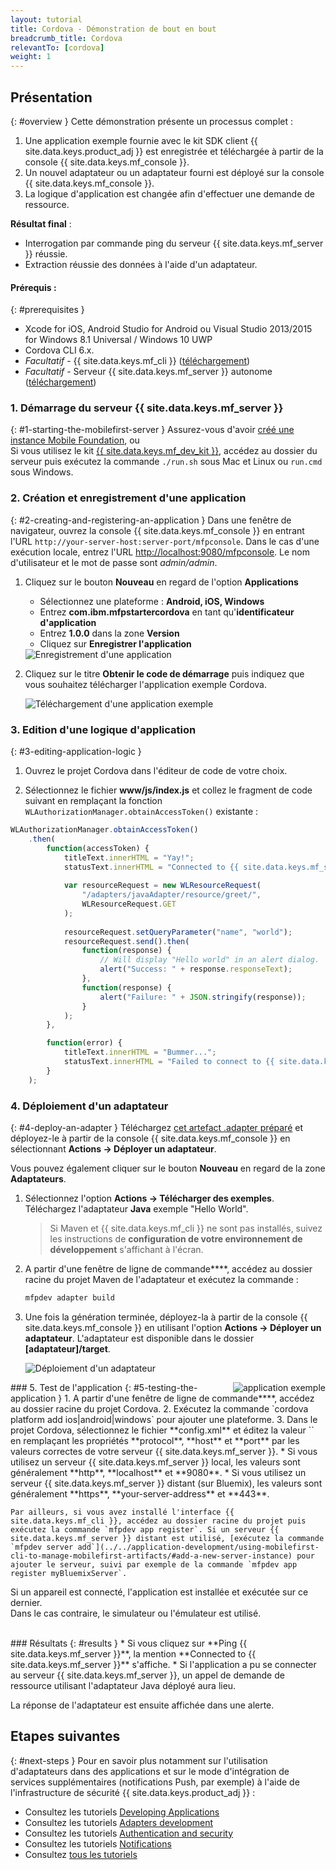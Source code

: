 ```yaml
---
layout: tutorial
title: Cordova - Démonstration de bout en bout
breadcrumb_title: Cordova
relevantTo: [cordova]
weight: 1
---
```

<!-- NLS_CHARSET=UTF-8 -->
## Présentation
{: #overview }
Cette démonstration présente un processus complet :

1. Une application exemple fournie avec le kit SDK client {{ site.data.keys.product_adj }} est enregistrée et téléchargée à partir de la console {{ site.data.keys.mf_console }}.
2. Un nouvel adaptateur ou un adaptateur fourni est déployé sur la console {{ site.data.keys.mf_console }}.  
3. La logique d'application est changée afin d'effectuer une demande de ressource.

**Résultat final** :

* Interrogation par commande ping du serveur {{ site.data.keys.mf_server }} réussie.
* Extraction réussie des données à l'aide d'un adaptateur.

#### Prérequis :
{: #prerequisites }
* Xcode for iOS, Android Studio for Android ou Visual Studio 2013/2015 for Windows 8.1 Universal / Windows 10 UWP
* Cordova CLI 6.x.
* *Facultatif* - {{ site.data.keys.mf_cli }}  ([téléchargement]({{site.baseurl}}/downloads))
* *Facultatif* - Serveur {{ site.data.keys.mf_server }} autonome ([téléchargement]({{site.baseurl}}/downloads))

### 1. Démarrage du serveur {{ site.data.keys.mf_server }}
{: #1-starting-the-mobilefirst-server }
Assurez-vous d'avoir [créé une instance Mobile Foundation](../../bluemix/using-mobile-foundation), ou  
Si vous utilisez le kit [{{ site.data.keys.mf_dev_kit }}](../../installation-configuration/development/mobilefirst), accédez au dossier du serveur puis exécutez la commande `./run.sh` sous Mac et Linux ou `run.cmd` sous Windows.

### 2. Création et enregistrement d'une application
{: #2-creating-and-registering-an-application }
Dans une fenêtre de navigateur, ouvrez la console {{ site.data.keys.mf_console }} en entrant l'URL `http://your-server-host:server-port/mfpconsole`. Dans le cas d'une exécution locale, entrez l'URL [http://localhost:9080/mfpconsole](http://localhost:9080/mfpconsole). Le nom d'utilisateur et le mot de passe sont *admin/admin*.
 
1. Cliquez sur le bouton **Nouveau** en regard de l'option **Applications**
    * Sélectionnez une plateforme : **Android, iOS, Windows**
    * Entrez **com.ibm.mfpstartercordova** en tant qu'**identificateur d'application**
    * Entrez **1.0.0** dans la zone **Version**
    * Cliquez sur **Enregistrer l'application**

    <img class="gifplayer" alt="Enregistrement d'une application" src="register-an-application-cordova.png"/>
 
2. Cliquez sur le titre **Obtenir le code de démarrage** puis indiquez que vous souhaitez télécharger l'application exemple Cordova.

    <img class="gifplayer" alt="Téléchargement d'une application exemple" src="download-starter-code-cordova.png"/>
 
### 3. Edition d'une logique d'application
{: #3-editing-application-logic }
1. Ouvrez le projet Cordova dans l'éditeur de code de votre choix.

2. Sélectionnez le fichier **www/js/index.js** et collez le fragment de code suivant en remplaçant la fonction `WLAuthorizationManager.obtainAccessToken()` existante :

```javascript
WLAuthorizationManager.obtainAccessToken()
    .then(
        function(accessToken) {
            titleText.innerHTML = "Yay!";
            statusText.innerHTML = "Connected to {{ site.data.keys.mf_server }}";
            
            var resourceRequest = new WLResourceRequest(
                "/adapters/javaAdapter/resource/greet/",
                WLResourceRequest.GET
            );
            
            resourceRequest.setQueryParameter("name", "world");
            resourceRequest.send().then(
                function(response) {
                    // Will display "Hello world" in an alert dialog.
                    alert("Success: " + response.responseText);
                },
                function(response) {
                    alert("Failure: " + JSON.stringify(response));
                }
            );
        },

        function(error) {
            titleText.innerHTML = "Bummer...";
            statusText.innerHTML = "Failed to connect to {{ site.data.keys.mf_server }}";
        }
    );
```
    
### 4. Déploiement d'un adaptateur
{: #4-deploy-an-adapter }
Téléchargez [cet artefact .adapter préparé](../javaAdapter.adapter) et déployez-le à partir de la console {{ site.data.keys.mf_console }} en sélectionnant **Actions → Déployer un adaptateur**.

Vous pouvez également cliquer sur le bouton **Nouveau** en regard de la zone **Adaptateurs**.  
        
1. Sélectionnez l'option **Actions → Télécharger des exemples**. Téléchargez l'adaptateur **Java** exemple "Hello World".

    > Si Maven et {{ site.data.keys.mf_cli }} ne sont pas installés, suivez les instructions de **configuration de votre environnement de développement** s'affichant à l'écran.
2. A partir d'une fenêtre de ligne de commande****, accédez au dossier racine du projet Maven de l'adaptateur et exécutez la commande :

    ```bash
    mfpdev adapter build
    ```

3. Une fois la génération terminée, déployez-la à partir de la console {{ site.data.keys.mf_console }} en utilisant l'option **Actions → Déployer un adaptateur**. L'adaptateur est disponible dans le dossier **[adaptateur]/target**.
    
    <img class="gifplayer" alt="Déploiement d'un adaptateur" src="create-an-adapter.png"/>   


<img src="cordovaQuickStart.png" alt="application exemple" style="float:right"/>
### 5. Test de l'application
{: #5-testing-the-application }
1. A partir d'une fenêtre de ligne de commande****, accédez au dossier racine du projet Cordova.
2. Exécutez la commande `cordova platform add ios|android|windows` pour ajouter une plateforme.
3. Dans le projet Cordova, sélectionnez le fichier **config.xml** et éditez la valeur `<mfp:server ... url=" "/>` en remplaçant les propriétés **protocol**, **host** et **port** par les valeurs correctes de votre serveur {{ site.data.keys.mf_server }}.
    * Si vous utilisez un serveur {{ site.data.keys.mf_server }} local, les valeurs sont généralement **http**, **localhost** et **9080**.
    * Si vous utilisez un serveur {{ site.data.keys.mf_server }} distant (sur Bluemix), les valeurs sont généralement **https**, **your-server-address** et **443**.

    Par ailleurs, si vous avez installé l'interface {{ site.data.keys.mf_cli }}, accédez au dossier racine du projet puis exécutez la commande `mfpdev app register`. Si un serveur {{ site.data.keys.mf_server }} distant est utilisé, [exécutez la commande `mfpdev server add`](../../application-development/using-mobilefirst-cli-to-manage-mobilefirst-artifacts/#add-a-new-server-instance) pour ajouter le serveur, suivi par exemple de la commande `mfpdev app register myBluemixServer`.
	
Si un appareil est connecté, l'application est installée et exécutée sur ce dernier.   
Dans le cas contraire, le simulateur ou l'émulateur est utilisé.

<br clear="all"/>
### Résultats
{: #results }
* Si vous cliquez sur **Ping {{ site.data.keys.mf_server }}**, la mention **Connected to {{ site.data.keys.mf_server }}** s'affiche.
* Si l'application a pu se connecter au serveur {{ site.data.keys.mf_server }}, un appel de demande de ressource utilisant l'adaptateur Java déployé aura lieu.

La réponse de l'adaptateur est ensuite affichée dans une alerte.

## Etapes suivantes
{: #next-steps }
Pour en savoir plus notamment sur l'utilisation d'adaptateurs dans des applications et sur le mode d'intégration de services supplémentaires (notifications Push, par exemple) à l'aide de l'infrastructure de sécurité {{ site.data.keys.product_adj }} :

- Consultez les tutoriels [Developing Applications](../../application-development/) 
- Consultez les tutoriels [Adapters development](../../adapters/) 
- Consultez les tutoriels [Authentication and security](../../authentication-and-security/)
- Consultez les tutoriels [Notifications](../../notifications/)
- Consultez [tous les tutoriels](../../all-tutorials)

